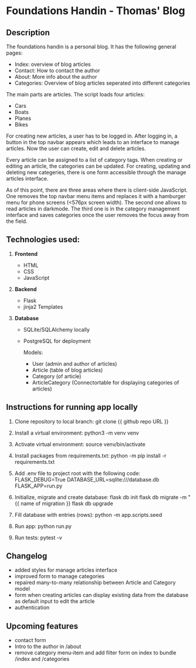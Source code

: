 # Foundations Handin - Thomas' Blog

## Description
The foundations handin is a personal blog. It has the following general pages:
- Index: overview of blog articles
- Contact: How to contact the author
- About: More info about the author
- Categories: Overview of blog articles seperated into different categories

The main parts are articles. The script loads four articles:
- Cars
- Boats
- Planes
- Bikes

For creating new articles, a user has to be logged in. After logging in, a button in the top navbar appears which leads to an interface to manage articles.
Now the user can create, edit and delete articles.

Every article can be assigned to a list of category tags. When creating or editing an article, the categories can be updated. For creating, updating and deleting new categeries, there is one form accessible through the manage articles interface.

As of this point, there are three areas where there is client-side JavaScript. One removes the top navbar menu items and replaces it with a hamburger menu for phone screens (<576px screen width). The second one allows to read articles in darkmode. The third one is in the category management interface and saves categories once the user removes the focus away from the field.


## Technologies used:
1. **Frontend**
    - HTML
    - CSS
    - JavaScript

2. **Backend**
    - Flask
    - jinja2 Templates

3. **Database**
    - SQLite/SQLAlchemy locally
    - PostgreSQL for deployment
        
        Models: 
        - User (admin and author of articles)
        - Article (table of blog articles)
        - Category (of article)
        - ArticleCategory (Connectortable for displaying categories of articles)

## Instructions for running app locally
1. Clone repository to local branch: 
    git clone {{ github repo URL }}
2. Install a virtual environment: 
    python3 -m venv venv
3. Activate virtual environment: 
    source venv/bin/activate
4. Install packages from requirements.txt: 
    python -m pip install -r requirements.txt
5. Add .env file to project root with the following code:
    FLASK_DEBUG=True
    DATABASE_URL=sqlite:///database.db
    FLASK_APP=run.py
6. Initialize, migrate and create database:
    flask db init
    flask db migrate -m "{{ name of migration }}
    flask db upgrade
7. Fill database with entries (rows):
    python -m app.scripts.seed
8. Run app:
    python run.py

0. Run tests:
    pytest -v

## Changelog
- added styles for manage articles interface
- improved form to manage categories
- repaired many-to-many relationship between Article and Category model
- form when creating articles can display existing data from the database as default input to edit the article
- authentication


## Upcoming features
- contact form
- Intro to the author in /about
- remove category menu-item and add filter form on index to bundle /index and /categories